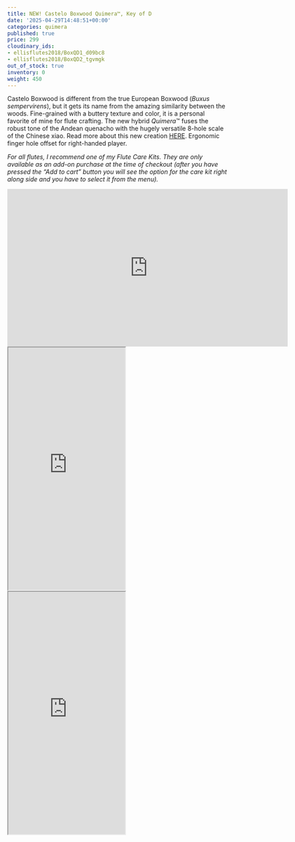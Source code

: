 ```yaml
---
title: NEW! Castelo Boxwood Quimera™, Key of D
date: '2025-04-29T14:48:51+00:00'
categories: quimera
published: true
price: 299
cloudinary_ids:
- ellisflutes2018/BoxQD1_d09bc8
- ellisflutes2018/BoxQD2_tgvmgk
out_of_stock: true
inventory: 0
weight: 450
---
```


Castelo Boxwood is different from the true European Boxwood (*Buxus sempervirens*), but it gets its name from the amazing similarity between the woods.  Fine-grained with a buttery texture and color, it is a personal favorite of mine for flute crafting.  The new hybrid  *Quimera*™ fuses the robust tone of the Andean quenacho with the hugely versatile 8-hole scale of the Chinese xiao.  Read more about this new creation [HERE](https://www.ellisflutes.com/world-flutes/quimera).   Ergonomic finger hole offset for right-handed player.

*For all flutes, I recommend one of my Flute Care Kits. They are only available as an add-on purchase at the time of checkout (after you have pressed the “Add to cart” button you will see the option for the care kit right along side and you have to select it from the menu).*

<iframe title="vimeo-player" src="https://player.vimeo.com/video/1057859321?h=5ecf8b6eb0" width="640" height="360" frameborder="0"    allowfullscreen></iframe>

<iframe width="267" height="554" src="https://www.youtube.com/embed/99C4dllkXO8" ></iframe>

<iframe width="267" height="554" src="https://www.youtube.com/embed/UAymcOqrcMo" ></iframe>
